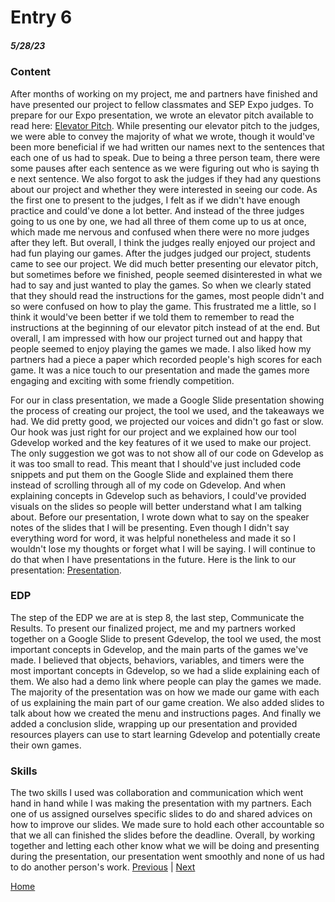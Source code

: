 # Entry 6
##### 5/28/23

### Content
After months of working on my project, me and partners have finished and have presented our project to fellow classmates and SEP Expo judges. To prepare for our Expo presentation, we wrote an elevator pitch available to read here: [Elevator Pitch](https://docs.google.com/document/d/11L6lubKArRVktctMQd-8nBjUtdLkPGOFyCbbxm2b9yE/edit?usp=sharing). While presenting our elevator pitch to the judges, we were able to convey the majority of what we wrote, though it would've been more beneficial if we had written our names next to the sentences that each one of us had to speak. Due to being a three person team, there were some pauses after each sentence as we were figuring out who is saying th e next sentence. We also forgot to ask the judges if they had any questions about our project and whether they were interested in seeing our code. As the first one to present to the judges, I felt as if we didn't have enough practice and could've done a lot better. And instead of the three judges going to us one by one, we had all three of them come up to us at once, which made me nervous and confused when there were no more judges after they left. But overall, I think the judges really enjoyed our project and had fun playing our games. After the judges judged our project, students came to see our project. We did much better presenting our elevator pitch, but sometimes before we finished, people seemed disinterested in what we had to say and just wanted to play the games. So when we clearly stated that they should read the instructions for the games, most people didn't and so were confused on how to play the game. This frustrated me a little, so I think it would've been better if we  told them to remember to read the instructions at the beginning of our elevator pitch instead of at the end. But overall, I am impressed with how our project turned out and happy that people seemed to enjoy playing the games we made. I also liked how my partners had a piece a paper which recorded people's high scores for each game. It was a nice touch to our presentation and made the games more engaging and exciting with some friendly competition. 

For our in class presentation, we made a Google Slide presentation showing the process of creating our project, the tool we used, and the takeaways we had. We did pretty good, we projected our voices and didn't go fast or slow. Our hook was just right for our project and we explained how our tool Gdevelop worked and the key features of it we used to make our project. The only suggestion we got was to not show all of our code on Gdevelop as it was too small to read. This meant that I should've just included code snippets and put them on the Google Slide and explained them there instead of scrolling through all of my code on Gdevelop. And when explaining concepts in Gdevelop such as behaviors, I could've provided visuals on the slides so people will better understand what I am talking about. Before our presentation, I wrote down what to say on the speaker notes of the slides that I will be presenting. Even though I didn't say everything word for word, it was helpful nonetheless and made it so I wouldn't lose my thoughts or forget what I will be saying. I will continue to do that when I have presentations in the future. Here is the link to our presentation: [Presentation](https://docs.google.com/presentation/d/18SfQWYNKy7jik_4suVJHl-IVrZS0XAEGqawleiPXsUg/edit?usp=sharing).

### EDP
The step of the EDP we are at is step 8, the last step, Communicate the Results. To present our finalized project, me and my partners worked together on a Google Slide to present Gdevelop, the tool we used, the most important concepts in Gdevelop, and the main parts of the games we've made. I believed that objects, behaviors, variables, and timers were the most important concepts in Gdevelop, so we had a slide explaining each of them. We also had a demo link where people can play the games we made. The majority of the presentation was on how we made our game with each of us explaining the main part of our game creation. We also added slides to talk about how we created the menu and instructions pages. And finally we added a conclusion slide, wrapping up our presentation and provided resources players can use to start learning Gdevelop and potentially create their own games.  
### Skills
The two skills I used was collaboration and communication which went hand in hand while I was making the presentation with my partners. Each one of us assigned ourselves specific slides to do and shared advices on how to improve our slides. We made sure to hold each other accountable so that we all can finished the slides before the deadline. Overall, by working together and letting each other know what we will be doing and presenting during the presentation, our presentation went smoothly and none of us had to do another person's work.
[Previous](entry05.md) | [Next](entry07.md)

[Home](../README.md)
